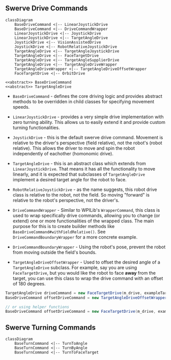 ## Swerve Drive Commands

```mermaid
classDiagram
    BaseDriveCommand <|-- LinearJoystickDrive
    BaseDriveCommand <|-- DriveCommandWrapper
    LinearJoystickDrive <|-- JoystickDrive
    LinearJoystickDrive <|-- TargetAngleDrive
    JoystickDrive <|-- VisionAssistedDrive
    JoystickDrive <|-- RobotRelativeJoystickDrive
    TargetAngleDrive <|-- TargetAngleJoystickDrive
    TargetAngleDrive <|-- FaceTargetDrive
    TargetAngleDrive <|-- TargetAngleSupplierDrive
    TargetAngleDrive <|-- TargetAngleDriveWrapper
    TargetAngleDriveWrapper <|-- TargetAngleDriveOffsetWrapper
    FaceTargetDrive <|-- OrbitDrive

<<abstract>> BaseDriveCommand
<<abstract>> TargetAngleDrive
```

- `BaseDriveCommand` - defines the core driving logic and provides abstract methods to be overridden in child classes for specifying movement speeds.

- `LinearJoystickDrive` - provides a very simple drive implementation with zero turning ability. This allows us to easily extend it and provide custom turning functionalities.

- `JoystickDrive` - this is the default swerve drive command. Movement is relative to the driver's perspective (field relative), not the robot's (robot relative). This allows the driver to move and spin the robot independently of eachother (homonomic drive).

- `TargetAngleDrive` - this is an abstract class which extends from `LinearJoystickDrive`. That means it has all the functionality to move linearly, and it is expected that subclasses of `TargetAngleDrive` implement a desired target angle for the robot to face.

- `RobotRelativeJoystickDrive` - as the name suggests, this robot drive class is relative to the robot, not the field. So moving "forward" is relative to the robot's perspective, not the driver's.

- `DriveCommandWrapper` - Similar to WPILib's `WrapperCommand`, this class is used to wrap specifically drive commands, allowing you to change (or extend) one or more functionalities of the wrapped class. The main purpose for this is to create builder methods like `BaseDriveCommand#withFieldRelative()`. See `DriveCommandBoundaryWrapper` for a more concrete example.

- `DriveCommandBoundaryWrapper` - Using the robot's pose, prevent the robot from moving outside the field's bounds.

- `TargetAngleDriveOffsetWrapper` - Used to offset the desired angle of a `TargetAngleDrive` subclass. For example, say you are using `FaceTargetDrive`, but you would like the robot to face **away** from the target, you can use this class to wrap the drive command with an offset of 180 degrees.
```java
TargetAngleDrive driveCommand = new FaceTargetDrive(m_drive, exampleTargetPose);
BaseDriveCommand offsetDriveCommand = new TargetAngleDriveOffsetWrapper(driveCommand, Rotation2d.fromDegrees(180));

// or using helper functions
BaseDriveCommand offsetDriveCommand = new FaceTargetDrive(m_drive, exampleTargetPose).asInverted();
```

## Swerve Turning Commands
```mermaid
classDiagram
    BaseTurnCommand <|-- TurnToAngle
    BaseTurnCommand <|-- TurnByAngle
    BaseTurnCommand <|-- TurnToFaceTarget
```
